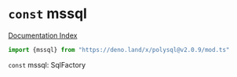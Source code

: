 # `const` mssql

[Documentation Index](../README.md)

```ts
import {mssql} from "https://deno.land/x/polysql@v2.0.9/mod.ts"
```

`const` mssql: SqlFactory

